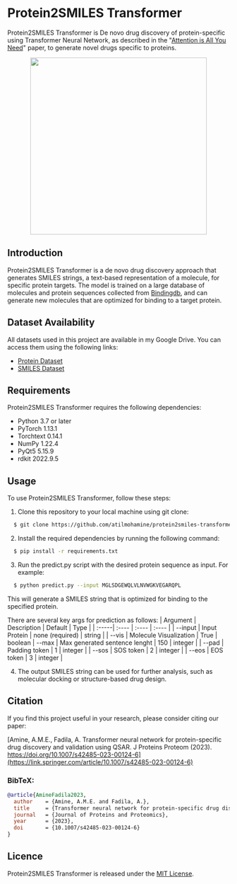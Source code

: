 # Protein2SMILES Transformer
Protein2SMILES Transformer is De novo drug discovery of protein-specific using Transformer Neural Network, as described in the "[Attention is All You Need](https://arxiv.org/pdf/1706.03762.pdf)" paper, to generate novel drugs specific to proteins.

<p align="center"><img src="https://user-images.githubusercontent.com/86023602/226380074-5b5ba664-8746-4ce7-84ca-31bfee4ca1f0.png" width="400px" /></p>

## Introduction

Protein2SMILES Transformer is a de novo drug discovery approach that generates SMILES strings, a text-based representation of a molecule, for specific protein targets. The model is trained on a large database of molecules and protein sequences collected from [Bindingdb](https://www.bindingdb.org/), and can generate new molecules that are optimized for binding to a target protein.

## Dataset Availability

All datasets used in this project are available in my Google Drive. You can access them using the following links:

- [Protein Dataset](https://drive.google.com/file/d/1crds9AKCmpX3yW1Y8z2vvL3gE6Z_ecez/view?usp=sharing)
- [SMILES Dataset](https://drive.google.com/file/d/1urykQtrMGUYfF_ZTJ7j1iiIFr2a406Er/view?usp=sharing)

## Requirements
Protein2SMILES Transformer requires the following dependencies:

- Python 3.7 or later
- PyTorch 1.13.1
- Torchtext 0.14.1
- NumPy 1.22.4
- PyQt5 5.15.9
- rdkit 2022.9.5

## Usage
To use Protein2SMILES Transformer, follow these steps:

1. Clone this repository to your local machine using git clone:
```sh
  $ git clone https://github.com/atilmohamine/protein2smiles-transformer.git
```

2. Install the required dependencies by running the following command:
```sh
  $ pip install -r requirements.txt
```
3. Run the predict.py script with the desired protein sequence as input. For example: 
```sh
  $ python predict.py --input MGLSDGEWQLVLNVWGKVEGARQPL
```
This will generate a SMILES string that is optimized for binding to the specified protein.

There are several key args for prediction as follows:
| Argument | Description | Default | Type |
| :-----| :---- | :---- | :---- |
| --input | Input Protein | none (required) | string |
| --vis | Molecule Visualization | True | boolean
| --max | Max generated sentence lenght | 150 | integer |
| --pad | Padding token | 1 | integer |
| --sos | SOS token | 2 | integer |
| --eos | EOS token | 3 | integer |

4. The output SMILES string can be used for further analysis, such as molecular docking or structure-based drug design.

## Citation

If you find this project useful in your research, please consider citing our paper:

[Amine, A.M.E., Fadila, A. Transformer neural network for protein-specific drug discovery and validation using QSAR. J Proteins Proteom (2023). https://doi.org/10.1007/s42485-023-00124-6](https://link.springer.com/article/10.1007/s42485-023-00124-6)

### BibTeX:
```bibtex
@article{AmineFadila2023,
  author    = {Amine, A.M.E. and Fadila, A.},
  title     = {Transformer neural network for protein-specific drug discovery and validation using QSAR},
  journal   = {Journal of Proteins and Proteomics},
  year      = {2023},
  doi       = {10.1007/s42485-023-00124-6}
}
```

## Licence
Protein2SMILES Transformer is released under the [MIT License](https://github.com/AtilMohAmine/protein2smiles-Transformer/blob/main/Licence).
